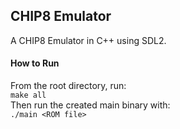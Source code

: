 ## CHIP8 Emulator
A CHIP8 Emulator in C++ using SDL2.

#### How to Run
From the root directory, run:  
`make all`  
Then run the created main binary with:  
`./main <ROM file>`  
